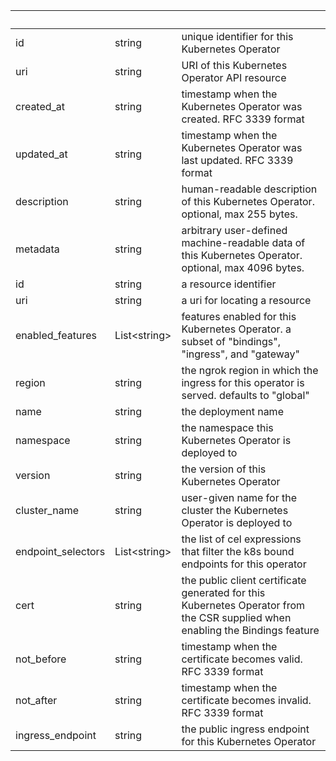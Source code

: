<!-- Code generated for API Clients. DO NOT EDIT. -->

| &nbsp; | &nbsp; | &nbsp; |
|---|---|---|
| id | string | unique identifier for this Kubernetes Operator |
| uri | string | URI of this Kubernetes Operator API resource |
| created_at | string | timestamp when the Kubernetes Operator was created. RFC 3339 format |
| updated_at | string | timestamp when the Kubernetes Operator was last updated. RFC 3339 format |
| description | string | human-readable description of this Kubernetes Operator. optional, max 255 bytes. |
| metadata | string | arbitrary user-defined machine-readable data of this Kubernetes Operator. optional, max 4096 bytes. |
| id | string | a resource identifier |
| uri | string | a uri for locating a resource |
| enabled_features | List&lt;string&gt; | features enabled for this Kubernetes Operator. a subset of "bindings", "ingress", and "gateway" |
| region | string | the ngrok region in which the ingress for this operator is served. defaults to "global" |
| name | string | the deployment name |
| namespace | string | the namespace this Kubernetes Operator is deployed to |
| version | string | the version of this Kubernetes Operator |
| cluster_name | string | user-given name for the cluster the Kubernetes Operator is deployed to |
| endpoint_selectors | List&lt;string&gt; | the list of cel expressions that filter the k8s bound endpoints for this operator |
| cert | string | the public client certificate generated for this Kubernetes Operator from the CSR supplied when enabling the Bindings feature |
| not_before | string | timestamp when the certificate becomes valid. RFC 3339 format |
| not_after | string | timestamp when the certificate becomes invalid. RFC 3339 format |
| ingress_endpoint | string | the public ingress endpoint for this Kubernetes Operator |